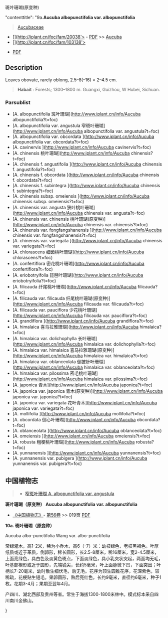 斑叶珊瑚(原变种)

 

  "contenttitle": "9a.**Aucuba albopunctifolia var. albopunctifolia**

> [Aucubaceae](http://www.iplant.cn/info/Aucubaceae?t=foc)
* [](http://iplant.cn/foc/fam/20038'> - [PDF](http://iplant.cn/foc/pdf/Aucubaceae.pdf) >> [Aucuba](http://www.iplant.cn/info/Aucuba?t=foc)
* [](http://iplant.cn/foc/fam/103138'>
 - [PDF](http://www.iplant.cn/foc/pdf/Aucuba.pdf)

## Description

Leaves obovate, rarely oblong, 2.5–8(–16) × 2–4.5 cm.


> **Habait** : 
> Forests; 1300–1800 m. Guangxi, Guizhou, W Hubei, Sichuan.

### Parsublist

* [A.  albopunctifolia  斑叶珊瑚](http://www.iplant.cn/info/Aucuba albopunctifolia?t=foc)
* [A.  albopunctifolia var. angustula  窄斑叶珊瑚](http://www.iplant.cn/info/Aucuba albopunctifolia var. angustula?t=foc)
* [A.  albopunctifolia var. obcordata  ](http://www.iplant.cn/info/Aucuba albopunctifolia var. obcordata?t=foc)
* [A.  cavinervis  ](http://www.iplant.cn/info/Aucuba cavinervis?t=foc)
* [A.  chinensis  桃叶珊瑚](http://www.iplant.cn/info/Aucuba chinensis?t=foc)
* [A.  chinensis f. angustifolia  ](http://www.iplant.cn/info/Aucuba chinensis f. angustifolia?t=foc)
* [A.  chinensis f. obcordata  ](http://www.iplant.cn/info/Aucuba chinensis f. obcordata?t=foc)
* [A.  chinensis f. subintegra  ](http://www.iplant.cn/info/Aucuba chinensis f. subintegra?t=foc)
* [A.  chinensis subsp. omeiensis  ](http://www.iplant.cn/info/Aucuba chinensis subsp. omeiensis?t=foc)
* [A.  chinensis var. angusta  狭叶桃叶珊瑚](http://www.iplant.cn/info/Aucuba chinensis var. angusta?t=foc)
* [A.  chinensis var. chinensis  桃叶珊瑚(原变种)](http://www.iplant.cn/info/Aucuba chinensis var. chinensis?t=foc)
* [A.  chinensis var. fongfangshanensis  ](http://www.iplant.cn/info/Aucuba chinensis var. fongfangshanensis?t=foc)
* [A.  chinensis var. variegata  ](http://www.iplant.cn/info/Aucuba chinensis var. variegata?t=foc)
* [A.  chlorascens  细齿桃叶珊瑚](http://www.iplant.cn/info/Aucuba chlorascens?t=foc)
* [A.  confertiflora  密花桃叶珊瑚](http://www.iplant.cn/info/Aucuba confertiflora?t=foc)
* [A.  eriobotryifolia  琵琶叶珊瑚](http://www.iplant.cn/info/Aucuba eriobotryifolia?t=foc)
* [A.  filicauda  纤尾桃叶珊瑚](http://www.iplant.cn/info/Aucuba filicauda?t=foc)
* [A.  filicauda var. filicauda  纤尾桃叶珊瑚(原变种)](http://www.iplant.cn/info/Aucuba filicauda var. filicauda?t=foc)
* [A.  filicauda var. pauciflora  少花桃叶珊瑚](http://www.iplant.cn/info/Aucuba filicauda var. pauciflora?t=foc)
* [A.  grandiflora  ](http://www.iplant.cn/info/Aucuba grandiflora?t=foc)
* [A.  himalaica  喜马拉雅珊瑚](http://www.iplant.cn/info/Aucuba himalaica?t=foc)
* [A.  himalaica var. dolichophylla  长叶珊瑚](http://www.iplant.cn/info/Aucuba himalaica var. dolichophylla?t=foc)
* [A.  himalaica var. himalaica  喜马拉雅珊瑚(原变种)](http://www.iplant.cn/info/Aucuba himalaica var. himalaica?t=foc)
* [A.  himalaica var. oblanceolata  倒披针叶珊瑚](http://www.iplant.cn/info/Aucuba himalaica var. oblanceolata?t=foc)
* [A.  himalaica var. pilossima  密毛桃叶珊瑚](http://www.iplant.cn/info/Aucuba himalaica var. pilossima?t=foc)
* [A.  japonica  青木](http://www.iplant.cn/info/Aucuba japonica?t=foc)
* [A.  japonica var. japonica  青木(原变种)](http://www.iplant.cn/info/Aucuba japonica var. japonica?t=foc)
* [A.  japonica var. variegata  花叶青木](http://www.iplant.cn/info/Aucuba japonica var. variegata?t=foc)
* [A.  mollifolia  ](http://www.iplant.cn/info/Aucuba mollifolia?t=foc)
* [A.  obcordata  倒心叶珊瑚](http://www.iplant.cn/info/Aucuba obcordata?t=foc)
* [A.  oblanceolata  ](http://www.iplant.cn/info/Aucuba oblanceolata?t=foc)
* [A.  omeiensis  ](http://www.iplant.cn/info/Aucuba omeiensis?t=foc)
* [A.  robusta  粗梗桃叶珊瑚](http://www.iplant.cn/info/Aucuba robusta?t=foc)
* [A.  yunnanensis  ](http://www.iplant.cn/info/Aucuba yunnanensis?t=foc)
* [A.  yunnanensis var. pubigera  ](http://www.iplant.cn/info/Aucuba yunnanensis var. pubigera?t=foc)

## 中国植物志

> * [窄斑叶珊瑚  A.  albopunctifolia var. angustula](Aucuba-albopunctifolia-var-angustula-窄斑叶珊瑚.md)


**斑叶珊瑚（原变种） Aucuba albopunctifolia var. albopunctifolia**

* [《中国植物志》](http://www.iplant.cn/frps)- [第56卷](http://www.iplant.cn/frps/vol/56) >> 019页 [PDF](http://www.iplant.cn/frps/pdf/56/019.pdf)


**10a. 斑叶珊瑚（原变种）**

Aucuba albo-punctifolia Wang var. albo-punctifolia

常绿灌木，高1-2米，稀为小乔木，高6（-7）米：幼枝绿色，老枝黑褐色。叶厚纸质或近于革质，倒卵形，稀长圆形，长2.5-8厘米，稀16厘米，宽2-4.5厘米，上面亮绿色，具白色及淡黄色斑点，下面淡绿色，具小乳突状突起，两面均无毛，叶基部楔形或近于圆形，先端锐尖，长约5毫米，叶上面脉微下凹，下面突出；叶柄长7-20毫米，幼时散生细伏毛，后无毛。花序为顶生圆锥花序，花深紫色，较稀疏，花梗贴生短毛。果卵圆形，熟后亮红色，长约9毫米，直径约6毫米，种子1枚。花期3-4月；果期至翌年4月。

产四川、湖北西部及贵州等省。常生于海拔1300-1800米林中。模式标本采自四川南川金佛山。

}